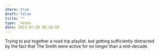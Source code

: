 ```yaml
---
share: true
draft: false
title: ""
type: _notes
date: 2023-07-28 05:54:59
---
```


Trying to put together a road trip playlist, but getting sufficiently distracted by the fact that The Smith were active for no longer than a mid-decade. 
